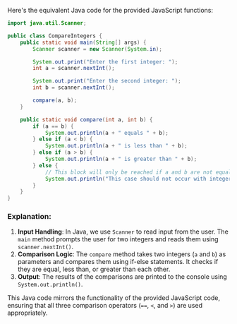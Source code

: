  Here's the equivalent Java code for the provided JavaScript functions:

```java
import java.util.Scanner;

public class CompareIntegers {
    public static void main(String[] args) {
        Scanner scanner = new Scanner(System.in);

        System.out.print("Enter the first integer: ");
        int a = scanner.nextInt();

        System.out.print("Enter the second integer: ");
        int b = scanner.nextInt();

        compare(a, b);
    }

    public static void compare(int a, int b) {
        if (a == b) {
            System.out.println(a + " equals " + b);
        } else if (a < b) {
            System.out.println(a + " is less than " + b);
        } else if (a > b) {
            System.out.println(a + " is greater than " + b);
        } else {
            // This block will only be reached if a and b are not equal, but this should never happen with integers.
            System.out.println("This case should not occur with integer comparison.");
        }
    }
}
```

### Explanation:
1. **Input Handling**: In Java, we use `Scanner` to read input from the user. The `main` method prompts the user for two integers and reads them using `scanner.nextInt()`.
2. **Comparison Logic**: The `compare` method takes two integers (`a` and `b`) as parameters and compares them using if-else statements. It checks if they are equal, less than, or greater than each other.
3. **Output**: The results of the comparisons are printed to the console using `System.out.println()`.

This Java code mirrors the functionality of the provided JavaScript code, ensuring that all three comparison operators (`==`, `<`, and `>`) are used appropriately.
